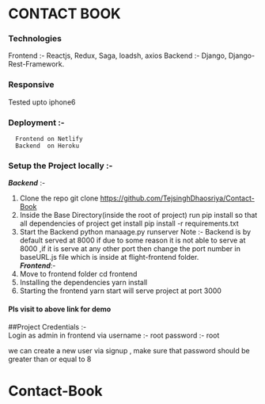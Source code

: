 # CONTACT BOOK

### Technologies

Frontend :- Reactjs, Redux, Saga, loadsh, axios
Backend :- Django, Django-Rest-Framework.

### Responsive

Tested upto iphone6

### Deployment :-

      Frontend on Netlify
      Backend  on Heroku

### Setup the Project locally :- <br/>

**_Backend_** :-

1.  Clone the repo
    git clone https://github.com/TejsinghDhaosriya/Contact-Book
2.  Inside the Base Directory(inside the root of project) run pip install so that all dependencies of project get install
    pip install -r requirements.txt
3.  Start the Backend
    python manaage.py runserver
    Note :- Backend is by default served at 8000 if due to some reason it is not able to serve at 8000 ,if it is serve at any other port then change the port number in baseURL.js file which is inside at flight-frontend folder. <br/>
    **_Frontend_**:-
4.  Move to frontend folder
    cd frontend
5.  Installing the dependencies
    yarn install
6.  Starting the frontend
    yarn start
    will serve project at port 3000

#### Pls visit to above link for demo


##Project Credentials :-<br/>
Login as admin in frontend via
username :- root
password :- root
<br/>

we can create a new user via signup , make sure that password should be greater than or equal to 8

# Contact-Book
